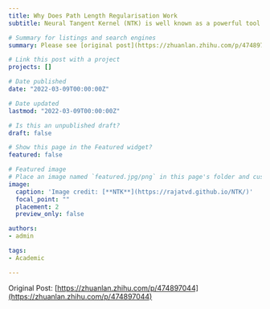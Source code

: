 ```yaml
---
title: Why Does Path Length Regularisation Work
subtitle: Neural Tangent Kernel (NTK) is well known as a powerful tool that elegantly proves the convergence and generalisation of neural networks. However, as an engineering student who basically know nothing about mathematics, I find the original NTK paper [1] a little bit opaque to understand. Driven by my intrinsic inquisitiveness ("vegetable but addicted"), I spent some time trying to figure out what on earth is NTK with every effort and managed to get an impression on that at last. This article aims to help people who are in the same boat: vegetable, but still struggling for a free ride in deep learning theory.

# Summary for listings and search engines
summary: Please see [original post](https://zhuanlan.zhihu.com/p/474897044) for full version. Neural Tangent Kernel (NTK) is well known as a powerful tool that elegantly proves the convergence and generalisation of neural networks. However, as an engineering student who basically know nothing about mathematics, I find the original NTK paper [1] a little bit opaque to understand. Driven by my intrinsic inquisitiveness ("vegetable but addicted"), I spent some time trying to figure out what on earth is NTK with every effort and managed to get an impression on that at last. This article aims to help people who are in the same boat: vegetable, but still struggling for a free ride in deep learning theory.

# Link this post with a project
projects: []

# Date published
date: "2022-03-09T00:00:00Z"

# Date updated
lastmod: "2022-03-09T00:00:00Z"

# Is this an unpublished draft?
draft: false

# Show this page in the Featured widget?
featured: false

# Featured image
# Place an image named `featured.jpg/png` in this page's folder and customize its options here.
image:
  caption: 'Image credit: [**NTK**](https://rajatvd.github.io/NTK/)'
  focal_point: ""
  placement: 2
  preview_only: false

authors:
- admin

tags:
- Academic

---
```


Original Post: [https://zhuanlan.zhihu.com/p/474897044](https://zhuanlan.zhihu.com/p/474897044)
